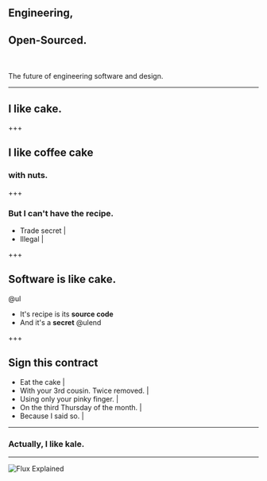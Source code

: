 ## Engineering, 
## Open-Sourced.

<br><br>The future of engineering software and design.

---

## I like **cake.**

+++

## I like coffee cake

### with nuts.

+++

### But I can't have the recipe.

 - Trade secret |
 - Illegal |

+++

 ## **Software** is like **cake.**

@ul
  - It's recipe is its **source code**
  - And it's a **secret**
@ulend

+++

## Sign this **contract**

 - Eat the cake |
 - With your 3rd cousin.  Twice removed. |
 - Using only your pinky finger. |
 - On the third Thursday of the month. |
 - Because I said so. |

---

### Actually, I like **kale.**

---

![Flux Explained](https://facebook.github.io/flux/img/flux-simple-f8-diagram-explained-1300w.png)
